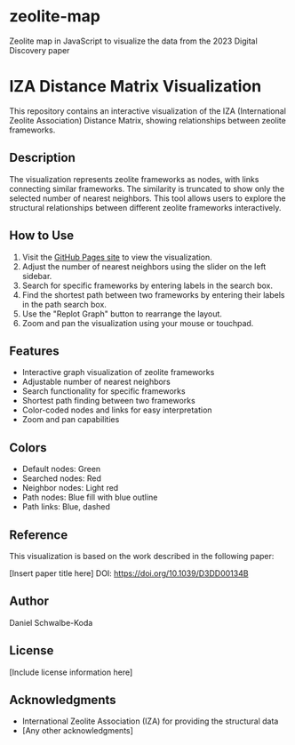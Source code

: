 # zeolite-map
Zeolite map in JavaScript to visualize the data from the 2023 Digital Discovery paper
# IZA Distance Matrix Visualization

This repository contains an interactive visualization of the IZA (International Zeolite Association) Distance Matrix, showing relationships between zeolite frameworks.

## Description

The visualization represents zeolite frameworks as nodes, with links connecting similar frameworks. The similarity is truncated to show only the selected number of nearest neighbors. This tool allows users to explore the structural relationships between different zeolite frameworks interactively.

## How to Use

1. Visit the [GitHub Pages site](https://yourusername.github.io/your-repo-name) to view the visualization.
2. Adjust the number of nearest neighbors using the slider on the left sidebar.
3. Search for specific frameworks by entering labels in the search box.
4. Find the shortest path between two frameworks by entering their labels in the path search box.
5. Use the "Replot Graph" button to rearrange the layout.
6. Zoom and pan the visualization using your mouse or touchpad.

## Features

- Interactive graph visualization of zeolite frameworks
- Adjustable number of nearest neighbors
- Search functionality for specific frameworks
- Shortest path finding between two frameworks
- Color-coded nodes and links for easy interpretation
- Zoom and pan capabilities

## Colors

- Default nodes: Green
- Searched nodes: Red
- Neighbor nodes: Light red
- Path nodes: Blue fill with blue outline
- Path links: Blue, dashed

## Reference

This visualization is based on the work described in the following paper:

[Insert paper title here]
DOI: https://doi.org/10.1039/D3DD00134B

## Author

Daniel Schwalbe-Koda

## License

[Include license information here]

## Acknowledgments

- International Zeolite Association (IZA) for providing the structural data
- [Any other acknowledgments]
